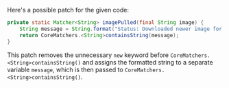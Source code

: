 Here's a possible patch for the given code:

```java
private static Matcher<String> imagePulled(final String image) {
    String message = String.format("Status: Downloaded newer image for %s", image);
    return CoreMatchers.<String>containsString(message);
}
```

This patch removes the unnecessary `new` keyword before `CoreMatchers.<String>containsString()` and assigns the formatted string to a separate variable `message`, which is then passed to `CoreMatchers.<String>containsString()`.